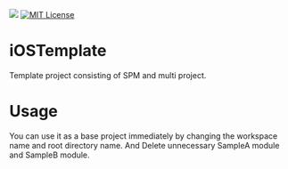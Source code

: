 <a href="https://swift.org/package-manager/"><img src="https://img.shields.io/badge/SPM-ready-orange.svg"></a>
<a href="https://github.com/d-date/ImagePipelineCombine/blob/master/LICENSE"><img alt="MIT License" src="http://img.shields.io/badge/license-MIT-blue.svg"/></a>

# iOSTemplate
Template project consisting of SPM and multi project.

# Usage
You can use it as a base project immediately by changing the workspace name and root directory name.
And Delete unnecessary SampleA module and SampleB module.